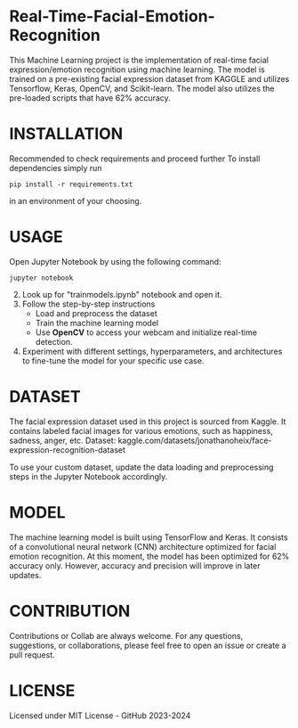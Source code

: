 # Real-Time-Facial-Emotion-Recognition

This Machine Learning project is the implementation of real-time facial expression/emotion recognition using machine learning. The model is trained on a pre-existing facial expression dataset from KAGGLE and utilizes Tensorflow, Keras, OpenCV, and Scikit-learn. The model also utilizes the pre-loaded scripts that have 62% accuracy.


# INSTALLATION
Recommended to check requirements and proceed further
To install dependencies simply run
```
pip install -r requirements.txt
```
in an environment of your choosing.

# USAGE
Open Jupyter Notebook by using the following command:
```
jupyter notebook
```
2. Look up for "trainmodels.ipynb" notebook and open it.
3. Follow the step-by-step instructions
     - Load and preprocess the dataset
     - Train the machine learning model
     - Use **OpenCV** to access your webcam and initialize real-time detection.
4. Experiment with different settings, hyperparameters, and architectures to fine-tune the model for your specific use case.

# DATASET
The facial expression dataset used in this project is sourced from Kaggle. It contains labeled facial images for various emotions, such as happiness, sadness, anger, etc. 
Dataset: kaggle.com/datasets/jonathanoheix/face-expression-recognition-dataset

To use your custom dataset, update the data loading and preprocessing steps in the Jupyter Notebook accordingly.

# MODEL
The machine learning model is built using TensorFlow and Keras. It consists of a  convolutional neural network (CNN) architecture optimized for facial emotion recognition. At this moment, the model has been optimized for 62% accuracy only. However, accuracy and precision will improve in later updates.

# CONTRIBUTION
Contributions or Collab are always welcome. For any questions, suggestions, or collaborations, please feel free to open an issue or create a pull request.

# LICENSE
Licensed under MIT License  - GitHub 2023-2024
